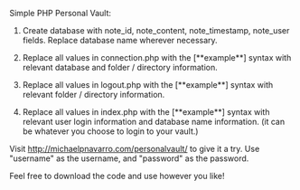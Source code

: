 Simple PHP Personal Vault:

1. Create database with note_id, note_content, note_timestamp, note_user fields. Replace database name wherever necessary. 

2. Replace all values in connection.php with the [\*\*example\*\*] syntax with relevant database and folder / directory information.

3. Replace all values in logout.php with the [\*\*example\*\*] syntax with relevant folder / directory information.

4. Replace all values in index.php with the [\*\*example\*\*] syntax with relevant user login information and database name information. (it can be whatever you choose to login to your vault.)

Visit http://michaelpnavarro.com/personalvault/ to give it a try. Use "username" as the username, and "password" as the password.

Feel free to download the code and use however you like!
